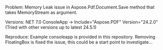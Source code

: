 Problem:
Memory Leak issue in Aspose.Pdf.Document.Save method that takes MemoryStream as argument.

Versions:
NET 7.0 ConsoleApp -> Include="Aspose.PDF" Version="24.2.0" (Tried with other versions up to latest 24.5.1)

Reproduce:
Example consoleapp is provided in this repository.
Removing FloatingBox is fixed the issue, this could be a start point to investigate...
